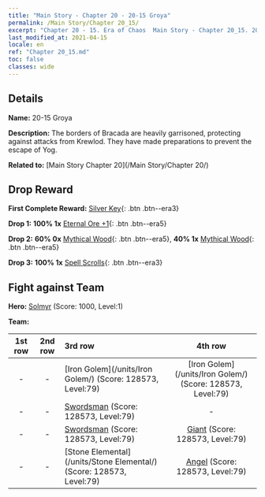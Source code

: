 ```yaml
---
title: "Main Story - Chapter 20 - 20-15 Groya"
permalink: /Main Story/Chapter 20_15/
excerpt: "Chapter 20 - 15. Era of Chaos  Main Story - Chapter 20_15. 20-15 Groya"
last_modified_at: 2021-04-15
locale: en
ref: "Chapter 20_15.md"
toc: false
classes: wide
---
```


## Details

 **Name:** 20-15 Groya

 **Description:** The borders of Bracada are heavily garrisoned, protecting against attacks from Krewlod. They have made preparations to prevent the escape of Yog.

 **Related to:** [Main Story Chapter 20](/Main Story/Chapter 20/)

## Drop Reward

 **First Complete Reward:** [Silver Key](/Items/con_693/){: .btn .btn--era3}

 **Drop 1:** **100% 1x** [Eternal Ore +1](/Items/mat_68/){: .btn .btn--era5}

 **Drop 2:** **60% 0x** [Mythical Wood](/Items/mat_62/){: .btn .btn--era5}, **40% 1x** [Mythical Wood](/Items/mat_62/){: .btn .btn--era5}

 **Drop 3:** **100% 1x** [Spell Scrolls](/Items/con_694/){: .btn .btn--era3}


## Fight against Team
 **Hero:** [Solmyr](/heroes/Solmyr/) (Score: 1000, Level:1)

 **Team:**


  | 1st row | 2nd row | 3rd row | 4th row |
  |:----:|:----:|:----|:----:|
  | - | - | [Iron Golem](/units/Iron Golem/) (Score: 128573, Level:79)  | [Iron Golem](/units/Iron Golem/) (Score: 128573, Level:79)  |
  | - | - | [Swordsman](/units/Swordsman/) (Score: 128573, Level:79)  | - |
  | - | - | [Swordsman](/units/Swordsman/) (Score: 128573, Level:79)  | [Giant](/units/Giant/) (Score: 128573, Level:79)  |
  | - | - | [Stone Elemental](/units/Stone Elemental/) (Score: 128573, Level:79)  | [Angel](/units/Angel/) (Score: 128573, Level:79)  |


